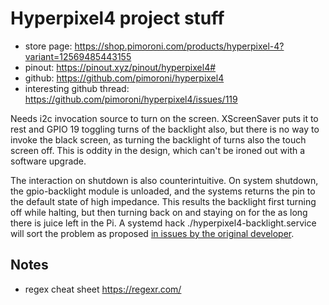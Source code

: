 # Hyperpixel4 project stuff

* store page: https://shop.pimoroni.com/products/hyperpixel-4?variant=12569485443155
* pinout: https://pinout.xyz/pinout/hyperpixel4#
* github: https://github.com/pimoroni/hyperpixel4
* interesting github thread: https://github.com/pimoroni/hyperpixel4/issues/119

Needs i2c invocation source to turn on the screen. XScreenSaver puts it to rest and GPIO 19 toggling turns of the backlight also,
but there is no way to invoke the black screen, as turning the backlight of turns also the touch screen
off.
This is oddity in the design, which can't be ironed out with a software upgrade.

The interaction on shutdown is also counterintuitive. 
On system shutdown, the gpio-backlight module is unloaded, and the systems returns the pin to the default state of high impedance. This results the backlight first turning off while halting, but then turning back on and staying on for the as long there is juice left in the Pi.
A systemd hack ./hyperpixel4-backlight.service will sort the problem as proposed [in issues by the original developer](https://github.com/pimoroni/hyperpixel4/issues/3).

## Notes
* regex cheat sheet https://regexr.com/

